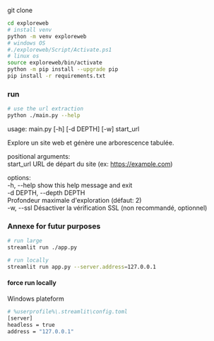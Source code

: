 git clone <me>

```bash
cd exploreweb
# install venv
python -m venv exploreweb
# windows OS
#./exploreweb/Script/Activate.ps1
# linux os
source exploreweb/bin/activate
python -m pip install --upgrade pip
pip install -r requirements.txt
```

### run

```bash
# use the url extraction
python ./main.py --help
```

usage: main.py [-h] [-d DEPTH] [-w] start_url  

Explore un site web et génère une arborescence tabulée.  

positional arguments:  
  start_url             URL de départ du site (ex: https://example.com)  

options:  
  -h, --help            show this help message and exit  
  -d DEPTH, --depth DEPTH  
                        Profondeur maximale d'exploration (défaut: 2)  
  -w, --ssl             Désactiver la vérification SSL (non recommandé, optionnel)  

### Annexe for futur purposes

```bash
# run large
streamlit run ./app.py

# run locally
streamlit run app.py --server.address=127.0.0.1
```

#### force run locally
Windows plateform  
```bash
# %userprofile%\.streamlit\config.toml
[server]
headless = true
address = "127.0.0.1"
```
